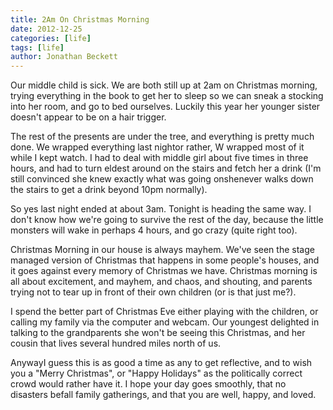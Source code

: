 ```yaml
---
title: 2Am On Christmas Morning
date: 2012-12-25
categories: [life]
tags: [life]
author: Jonathan Beckett
---
```


Our middle child is sick. We are both still up at 2am on Christmas morning, trying everything in the book to get her to sleep so we can sneak a stocking into her room, and go to bed ourselves. Luckily this year her younger sister doesn't appear to be on a hair trigger.

The rest of the presents are under the tree, and everything is pretty much done. We wrapped everything last nightor rather, W wrapped most of it while I kept watch. I had to deal with middle girl about five times in three hours, and had to turn eldest around on the stairs and fetch her a drink (I'm still convinced she knew exactly what was going onshenever walks down the stairs to get a drink beyond 10pm normally).

So yes last night ended at about 3am. Tonight is heading the same way. I don't know how we're going to survive the rest of the day, because the little monsters will wake in perhaps 4 hours, and go crazy (quite right too).

Christmas Morning in our house is always mayhem. We've seen the stage managed version of Christmas that happens in some people's houses, and it goes against every memory of Christmas we have. Christmas morning is all about excitement, and mayhem, and chaos, and shouting, and parents trying not to tear up in front of their own children (or is that just me?).

I spend the better part of Christmas Eve either playing with the children, or calling my family via the computer and webcam. Our youngest delighted in talking to the grandparents she won't be seeing this Christmas, and her cousin that lives several hundred miles north of us.

AnywayI guess this is as good a time as any to get reflective, and to wish you a "Merry Christmas", or "Happy Holidays" as the politically correct crowd would rather have it. I hope your day goes smoothly, that no disasters befall family gatherings, and that you are well, happy, and loved.